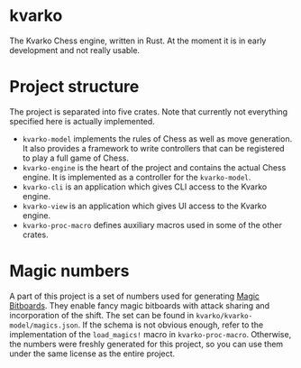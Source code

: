 # kvarko

The Kvarko Chess engine, written in Rust.
At the moment it is in early development and not really usable.

# Project structure

The project is separated into five crates.
Note that currently not everything specified here is actually implemented.

* `kvarko-model` implements the rules of Chess as well as move generation.
It also provides a framework to write controllers that can be registered to play a full game of Chess.
* `kvarko-engine` is the heart of the project and contains the actual Chess engine.
It is implemented as a controller for the `kvarko-model`.
* `kvarko-cli` is an application which gives CLI access to the Kvarko engine.
* `kvarko-view` is an application which gives UI access to the Kvarko engine.
* `kvarko-proc-macro` defines auxiliary macros used in some of the other crates.

# Magic numbers

A part of this project is a set of numbers used for generating [Magic Bitboards](https://www.chessprogramming.org/Magic_Bitboards).
They enable fancy magic bitboards with attack sharing and incorporation of the shift.
The set can be found in `kvarko/kvarko-model/magics.json`.
If the schema is not obvious enough, refer to the implementation of the `load_magics!` macro in `kvarko-proc-macro`.
Otherwise, the numbers were freshly generated for this project, so you can use them under the same license as the entire project.
